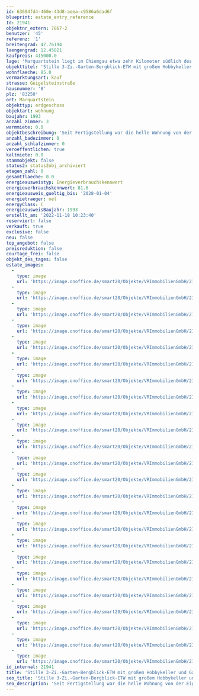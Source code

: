 ```yaml
---
id: 63694fd4-460e-43d8-aeea-c9586a6dad6f
blueprint: estate_entry_reference
Id: 21941
objektnr_extern: 7867-2
benutzer: '45'
referenz: '1'
breitengrad: 47.76194
laengengrad: 12.45821
kaufpreis: 415000.0
lage: 'Marquartstein liegt im Chiemgau etwa zehn Kilometer südlich des Chiemsees im Tal der Tiroler Achen *** 3 Anschlussstellen der A8 in ca. 15 Min. erreichbar, wie auch Bahnhöfe in Übersee, Bernau, oder Prien am Chiemsee *** Um den beliebten Luftkurort gibt es zahlreiche (Berg-)Wanderwege, vielfältige (Natur-)Sportmöglichkeiten, Loipen, Badeseen,, nahegelegene Golfplätze uvm. *** Zu Fuß sind viele Geschäfte, Ärzte etc. schnell erreichbar. In den nächstgelegenen Orten Grassau und Unterwössen gibt es weitere große Discounter uvm. *** Sonnenverwöhnte Lage in der Talmitte *** Bergblick nach Ost und West'
objekttitel: 'Stille 3-Zi.-Garten-Bergblick-ETW mit großem Hobbykeller und Garage'
wohnflaeche: 85.0
vermarktungsart: kauf
strasse: Geigelsteinstraße
hausnummer: '8'
plz: '83250'
ort: Marquartstein
objekttyp: erdgeschoss
objektart: wohnung
baujahr: 1993
anzahl_zimmer: 3
warmmiete: 0.0
objektbeschreibung: 'Seit Fertigstellung war die helle Wohnung von der Eigentümerin selbst bewohnt *** Zweitwohnsitz nicht erlaubt *** Die Garten-Wohnung mit riesiger Süd- und Westterrasse mit 3 Ausgängen befindet sich in einem gepflegten 6-Familienhaus *** Wohnraum mit Eichen-Parkett, Schlafräume und Küche mit Teppich, ansonsten zeitlos gefliest *** Bad und Diele mit elektr. Fußbodenheizung *** Inkl. Einbauküche und Markise *** Ein ca. 16 m² großer Hobby-, sowie ein ca. 12 m² Hauswirtschaftsraum liegen unter der Wohnung und sind zum Treppenhaus auch über eine interne Wendeltreppe zugängig. Diese eigenen Kellerräume sind gut belüft- und beheizbar *** Der schön angelegte Garten grenzt westseitig an eine größere, unverbaubare Wiesenfläche der Hausgemeinschaft *** 2019 wurden Fenster und Holzteile gestrichen; 2021 Neupflasterung des Hofs samt Hauszugang; 2007 neue Ölzentralheizung (Anschluss Naturfernwärme vorerst verschoben) *** Fensterläden *** Entkalkungsanlage im Haus *** Einzelgarage *** Gemeinschaftlicher Fahrradraum *** Hausgeld mtl. 357,- € inkl. Garage (davon 90,- € Rücklage)'
anzahl_badezimmer: 0
anzahl_schlafzimmer: 0
veroeffentlichen: true
kaltmiete: 0.0
stammobjekt: false
status2: status2obj_archiviert
etagen_zahl: 0
gesamtflaeche: 0.0
energieausweistyp: Energieverbrauchskennwert
energieverbrauchskennwert: 81.6
energieausweis_gueltig_bis: '2028-01-04'
energietraeger: oel
energyClass: C
energieausweisBaujahr: 1993
erstellt_am: '2022-11-18 10:23:40'
reserviert: false
verkauft: true
exclusive: false
neu: false
top_angebot: false
preisreduktion: false
courtage_frei: false
objekt_des_tages: false
estate_images:
  -
    type: image
    url: 'https://image.onoffice.de/smart20/Objekte/VRImmobilienGmbH/21941/06eefa00-b933-4aa2-b02a-a706c5a88489.jpg'
  -
    type: image
    url: 'https://image.onoffice.de/smart20/Objekte/VRImmobilienGmbH/21941/4bb5dcf5-0033-4353-9449-ac4b315caae2.jpg'
  -
    type: image
    url: 'https://image.onoffice.de/smart20/Objekte/VRImmobilienGmbH/21941/06f360da-8b0b-43ac-afe1-786e291a58ce.jpg'
  -
    type: image
    url: 'https://image.onoffice.de/smart20/Objekte/VRImmobilienGmbH/21941/c799fe6a-b9a9-410c-8a2c-41df8dbb343b.jpg'
  -
    type: image
    url: 'https://image.onoffice.de/smart20/Objekte/VRImmobilienGmbH/21941/e5549c52-c023-4b87-b4ff-0ef5a1599431.jpg'
  -
    type: image
    url: 'https://image.onoffice.de/smart20/Objekte/VRImmobilienGmbH/21941/e28da6e1-33a2-4011-99d3-0b0e51f1bd21.jpg'
  -
    type: image
    url: 'https://image.onoffice.de/smart20/Objekte/VRImmobilienGmbH/21941/3d875c7c-7eac-4d3a-a3db-423729409fe9.jpg'
  -
    type: image
    url: 'https://image.onoffice.de/smart20/Objekte/VRImmobilienGmbH/21941/bec8c57a-2b47-4582-a6ec-deb0f278967d.jpg'
  -
    type: image
    url: 'https://image.onoffice.de/smart20/Objekte/VRImmobilienGmbH/21941/ad4b5aab-5809-4805-ac56-219b3f7f7497.jpg'
  -
    type: image
    url: 'https://image.onoffice.de/smart20/Objekte/VRImmobilienGmbH/21941/e49f6de6-6d6e-4f64-aa56-08a44558b23c.jpg'
  -
    type: image
    url: 'https://image.onoffice.de/smart20/Objekte/VRImmobilienGmbH/21941/7c743f3c-f130-4e98-8f2c-62c015a0d398.jpg'
  -
    type: image
    url: 'https://image.onoffice.de/smart20/Objekte/VRImmobilienGmbH/21941/40bedf34-22b8-4b4b-a895-6babd4893b04.jpg'
  -
    type: image
    url: 'https://image.onoffice.de/smart20/Objekte/VRImmobilienGmbH/21941/2889b065-f8ca-4cc8-b5ff-ac14a3f51008.jpg'
  -
    type: image
    url: 'https://image.onoffice.de/smart20/Objekte/VRImmobilienGmbH/21941/101ab335-2d14-4e18-a8ae-41939c170019.jpg'
  -
    type: image
    url: 'https://image.onoffice.de/smart20/Objekte/VRImmobilienGmbH/21941/18e0b418-6c0d-47df-a774-993f8753d61c.jpg'
  -
    type: image
    url: 'https://image.onoffice.de/smart20/Objekte/VRImmobilienGmbH/21941/c00f988f-f008-4af8-878f-22cc9c3850d0.jpg'
  -
    type: image
    url: 'https://image.onoffice.de/smart20/Objekte/VRImmobilienGmbH/21941/ad8eccd7-f78e-4f0f-b1ad-e58b3eb7e905.jpg'
  -
    type: image
    url: 'https://image.onoffice.de/smart20/Objekte/VRImmobilienGmbH/21941/2bb0fb90-b3c9-42c8-b92b-e7b4598f4318.jpg'
  -
    type: image
    url: 'https://image.onoffice.de/smart20/Objekte/VRImmobilienGmbH/21941/59b5fb91-24d7-41ec-b599-7e7e29f27ed7.jpg'
  -
    type: image
    url: 'https://image.onoffice.de/smart20/Objekte/VRImmobilienGmbH/21941/1c682606-6817-47d0-8e58-be50e44fb417.jpg'
  -
    type: image
    url: 'https://image.onoffice.de/smart20/Objekte/VRImmobilienGmbH/21941/cc1f943f-d8a3-4cf5-84a3-4041d44a6b3b.jpg'
  -
    type: image
    url: 'https://image.onoffice.de/smart20/Objekte/VRImmobilienGmbH/21941/55f9cceb-d2be-4c34-8196-d61da4c504b3.jpg'
  -
    type: image
    url: 'https://image.onoffice.de/smart20/Objekte/VRImmobilienGmbH/21941/ceb123a8-3c5b-43e8-8aa3-dcbd14e11e02.jpg'
  -
    type: image
    url: 'https://image.onoffice.de/smart20/Objekte/VRImmobilienGmbH/21941/a988d6cb-b38f-484e-b5fd-30adb199dac4.jpg'
id_internal: 21941
title: 'Stille 3-Zi.-Garten-Bergblick-ETW mit großem Hobbykeller und Garage'
seo_title: 'Stille 3-Zi.-Garten-Bergblick-ETW mit großem Hobbykeller und Garage'
seo_description: 'Seit Fertigstellung war die helle Wohnung von der Eigentümerin selbst bewohnt *** Zweitwohnsitz nicht erlaubt *** Die Garten-Wohnung mit riesiger Süd- und Wes'
---
```

